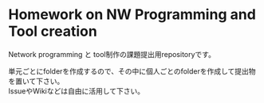 # Homework on NW Programming and Tool creation 

Network programming と tool制作の課題提出用repositoryです。

単元ごとにfolderを作成するので、その中に個人ごとのfolderを作成して提出物を置いて下さい。  
IssueやWikiなどは自由に活用して下さい。